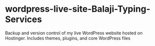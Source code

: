 # wordpress-live-site-Balaji-Typing-Services
Backup and version control of my live WordPress website hosted on Hostinger. Includes themes, plugins, and core WordPress files
